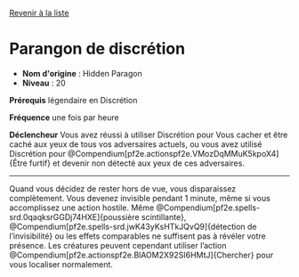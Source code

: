 [Revenir à la liste](list.md)

# Parangon de discrétion

 * **Nom d'origine** : Hidden Paragon
 * **Niveau** : 20


<p><strong>Prérequis</strong> légendaire en Discrétion</p>
<p><strong>Fréquence</strong> une fois par heure</p>
<p><strong>Déclencheur</strong> Vous avez réussi à utiliser Discrétion pour Vous cacher et être caché aux yeux de tous vos adversaires actuels, ou vous avez utilisé Discrétion pour @Compendium[pf2e.actionspf2e.VMozDqMMuK5kpoX4]{Être furtif} et devenir non détecté aux yeux de ces adversaires.</p>
<hr>
<p>Quand vous décidez de rester hors de vue, vous disparaissez complètement. Vous devenez invisible pendant 1 minute, même si vous accomplissez une action hostile. Même @Compendium[pf2e.spells-srd.0qaqksrGGDj74HXE]{poussière scintillante}, @Compendium[pf2e.spells-srd.jwK43yKsHTkJQvQ9]{détection de l’invisibilité} ou les effets comparables ne suffisent pas à révéler votre présence. Les créatures peuvent cependant utiliser l’action @Compendium[pf2e.actionspf2e.BlAOM2X92SI6HMtJ]{Chercher} pour vous localiser normalement.</p>